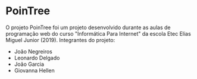 # PoinTree
O projeto PoinTree foi um projeto desenvolvido durante as aulas de programação web do curso "Informática Para Internet" da escola Etec Elias Miguel Junior (2019). 
Integrantes do projeto:
- João Negreiros
- Leonardo Delgado
- João Garcia
- Giovanna Hellen
